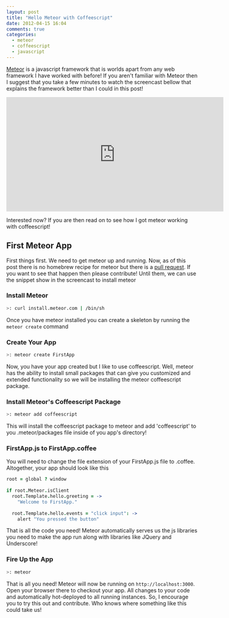```yaml
---
layout: post
title: "Hello Meteor with Coffeescript"
date: 2012-04-15 16:04
comments: true
categories:
  - meteor
  - coffeescript
  - javascript
---
```


[Meteor]( http://meteor.com/ ) is a javascript framework that is worlds apart from
any web framework I have worked with before! If you aren't familiar with Meteor then I
suggest that you take a few minutes to watch the screencast bellow that explains the
framework better than I could in this post!

<iframe src="http://player.vimeo.com/video/40104996?title=0&amp;byline=0&amp;portrait=0" width="570" height="300" frameborder="0" webkitAllowFullScreen mozallowfullscreen allowFullScreen></iframe>

Interested now? If you are then read on to see how I got meteor working with coffeescript!

<!--more-->

## First Meteor App

First things first. We need to get meteor up and running. Now, as of this post there
is no homebrew recipe for meteor but there is a [pull request](https://github.com/mxcl/homebrew/pull/11586).
If you want to see that happen then please contribute! Until them, we can use the 
snippet show in the screencast to install meteor

### Install Meteor

~~~bash
>: curl install.meteor.com | /bin/sh
~~~

Once you have meteor installed you can create a skeleton by running the `meteor create` command

### Create Your App

~~~bash
>: meteor create FirstApp
~~~

Now, you have your app created but I like to use coffeescript. Well, meteor has the ability to
install small packages that can give you customized and extended functionality so we will be
installing the meteor coffeescript package.

### Install Meteor's Coffeescript Package

~~~bash
>: meteor add coffeescript
~~~

This will install the coffeescript package to meteor and add 'coffeescript' to you .meteor/packages
file inside of you app's directory!

### FirstApp.js to FirstApp.coffee

You will need to change the file extension of your FirstApp.js file to .coffee. Altogether,
your app should look like this

~~~coffeescript
root = global ? window
 
if root.Meteor.isClient
  root.Template.hello.greeting = ->
    "Welcome to FirstApp."
 
  root.Template.hello.events = "click input": ->
    alert "You pressed the button"
~~~

That is all the code you need! Meteor automatically serves us the js libraries you need to make the
app run along with libraries like JQuery and Underscore!

### Fire Up the App

~~~bash
>: meteor
~~~

That is all you need! Meteor will now be running on `http://localhost:3000`. Open your browser there
to checkout your app. All changes to your code and automatically hot-deployed to all running instances.
So, I encourage you to try this out and contribute. Who knows where something like this could take us!
